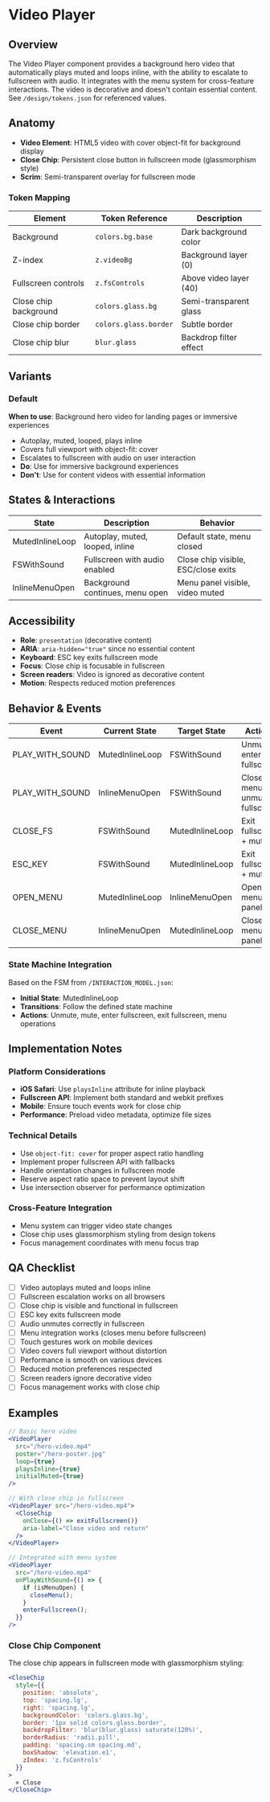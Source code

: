 # Video Player

## Overview
The Video Player component provides a background hero video that automatically plays muted and loops inline, with the ability to escalate to fullscreen with audio. It integrates with the menu system for cross-feature interactions. The video is decorative and doesn't contain essential content. See `/design/tokens.json` for referenced values.

## Anatomy
- **Video Element**: HTML5 video with cover object-fit for background display
- **Close Chip**: Persistent close button in fullscreen mode (glassmorphism style)
- **Scrim**: Semi-transparent overlay for fullscreen mode

### Token Mapping
| Element | Token Reference | Description |
|---------|----------------|-------------|
| Background | `colors.bg.base` | Dark background color |
| Z-index | `z.videoBg` | Background layer (0) |
| Fullscreen controls | `z.fsControls` | Above video layer (40) |
| Close chip background | `colors.glass.bg` | Semi-transparent glass |
| Close chip border | `colors.glass.border` | Subtle border |
| Close chip blur | `blur.glass` | Backdrop filter effect |

## Variants

### Default
**When to use**: Background hero video for landing pages or immersive experiences
- Autoplay, muted, looped, plays inline
- Covers full viewport with object-fit: cover
- Escalates to fullscreen with audio on user interaction
- **Do**: Use for immersive background experiences
- **Don't**: Use for content videos with essential information

## States & Interactions

| State | Description | Behavior |
|-------|-------------|----------|
| MutedInlineLoop | Autoplay, muted, looped, inline | Default state, menu closed |
| FSWithSound | Fullscreen with audio enabled | Close chip visible, ESC/close exits |
| InlineMenuOpen | Background continues, menu open | Menu panel visible, video muted |

## Accessibility
- **Role**: `presentation` (decorative content)
- **ARIA**: `aria-hidden="true"` since no essential content
- **Keyboard**: ESC key exits fullscreen mode
- **Focus**: Close chip is focusable in fullscreen
- **Screen readers**: Video is ignored as decorative content
- **Motion**: Respects reduced motion preferences

## Behavior & Events

| Event | Current State | Target State | Actions |
|-------|---------------|--------------|---------|
| PLAY_WITH_SOUND | MutedInlineLoop | FSWithSound | Unmute + enter fullscreen |
| PLAY_WITH_SOUND | InlineMenuOpen | FSWithSound | Close menu + unmute + fullscreen |
| CLOSE_FS | FSWithSound | MutedInlineLoop | Exit fullscreen + mute |
| ESC_KEY | FSWithSound | MutedInlineLoop | Exit fullscreen + mute |
| OPEN_MENU | MutedInlineLoop | InlineMenuOpen | Open menu panel |
| CLOSE_MENU | InlineMenuOpen | MutedInlineLoop | Close menu panel |

### State Machine Integration
Based on the FSM from `/INTERACTION_MODEL.json`:
- **Initial State**: MutedInlineLoop
- **Transitions**: Follow the defined state machine
- **Actions**: Unmute, mute, enter fullscreen, exit fullscreen, menu operations

## Implementation Notes

### Platform Considerations
- **iOS Safari**: Use `playsInline` attribute for inline playback
- **Fullscreen API**: Implement both standard and webkit prefixes
- **Mobile**: Ensure touch events work for close chip
- **Performance**: Preload video metadata, optimize file sizes

### Technical Details
- Use `object-fit: cover` for proper aspect ratio handling
- Implement proper fullscreen API with fallbacks
- Handle orientation changes in fullscreen mode
- Reserve aspect ratio space to prevent layout shift
- Use intersection observer for performance optimization

### Cross-Feature Integration
- Menu system can trigger video state changes
- Close chip uses glassmorphism styling from design tokens
- Focus management coordinates with menu focus trap

## QA Checklist
- [ ] Video autoplays muted and loops inline
- [ ] Fullscreen escalation works on all browsers
- [ ] Close chip is visible and functional in fullscreen
- [ ] ESC key exits fullscreen mode
- [ ] Audio unmutes correctly in fullscreen
- [ ] Menu integration works (closes menu before fullscreen)
- [ ] Touch gestures work on mobile devices
- [ ] Video covers full viewport without distortion
- [ ] Performance is smooth on various devices
- [ ] Reduced motion preferences respected
- [ ] Screen readers ignore decorative video
- [ ] Focus management works with close chip

## Examples

```jsx
// Basic hero video
<VideoPlayer 
  src="/hero-video.mp4"
  poster="/hero-poster.jpg"
  loop={true}
  playsInline={true}
  initialMuted={true}
/>

// With close chip in fullscreen
<VideoPlayer src="/hero-video.mp4">
  <CloseChip 
    onClose={() => exitFullscreen()}
    aria-label="Close video and return"
  />
</VideoPlayer>

// Integrated with menu system
<VideoPlayer 
  src="/hero-video.mp4"
  onPlayWithSound={() => {
    if (isMenuOpen) {
      closeMenu();
    }
    enterFullscreen();
  }}
/>
```

### Close Chip Component
The close chip appears in fullscreen mode with glassmorphism styling:

```jsx
<CloseChip 
  style={{
    position: 'absolute',
    top: 'spacing.lg',
    right: 'spacing.lg',
    backgroundColor: 'colors.glass.bg',
    border: '1px solid colors.glass.border',
    backdropFilter: 'blur(blur.glass) saturate(120%)',
    borderRadius: 'radii.pill',
    padding: 'spacing.sm spacing.md',
    boxShadow: 'elevation.e1',
    zIndex: 'z.fsControls'
  }}
>
  × Close
</CloseChip>
```
